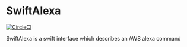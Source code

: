 # SwiftAlexa

[![CircleCI](https://circleci.com/gh/SwiftLambda/SwiftAlexa.svg?style=svg)](https://circleci.com/gh/SwiftLambda/SwiftAlexa)

SwiftAlexa is a swift interface which describes an AWS alexa command
